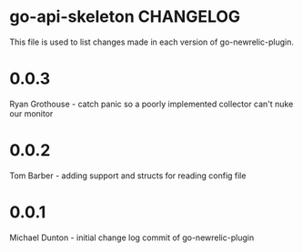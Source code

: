 go-api-skeleton CHANGELOG
==============================

This file is used to list changes made in each version of go-newrelic-plugin.

# 0.0.3

Ryan Grothouse - catch panic so a poorly implemented collector can't nuke our monitor

# 0.0.2

Tom Barber - adding support and structs for reading config file

# 0.0.1

Michael Dunton - initial change log commit of go-newrelic-plugin
